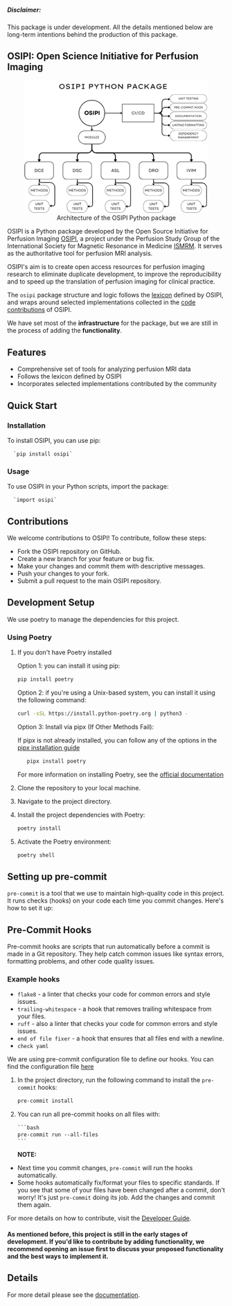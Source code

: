 ##### Disclaimer:

This package is under development. All the details mentioned below are long-term intentions behind the production of this package.

## OSIPI: Open Science Initiative for Perfusion Imaging

<figure>
  <img src="./assets/blueprint.png" alt="Blueprint">
  <figcaption style="text-align: center;">Architecture of the OSIPI Python package</figcaption>
</figure>

OSIPI is a Python package developed by the Open Source Initiative for Perfusion Imaging [OSIPI](https://osipi.ismrm.org/), a project under the Perfusion Study Group of the International Society for Magnetic Resonance in Medicine [ISMRM](https://www.ismrm.org/). It serves as the authoritative tool for perfusion MRI analysis.

OSIPI's aim is to create open access resources for perfusion imaging research to eliminate duplicate development, to improve the reproducibility and to speed up the translation of perfusion imaging for clinical practice.

The `osipi` package structure and logic follows the [lexicon](https://osipi.github.io/OSIPI_CAPLEX/) defined by OSIPI, and wraps around selected implementations collected in the [code contributions](https://github.com/OSIPI/DCE-DSC-MRI_CodeCollection) of OSIPI.

We have set most of the **infrastructure** for the package, but we are still in the process of adding the **functionality**.

## Features

- Comprehensive set of tools for analyzing perfusion MRI data
- Follows the lexicon defined by OSIPI
- Incorporates selected implementations contributed by the community

## Quick Start

### Installation

To install OSIPI, you can use pip:

      `pip install osipi`

### Usage

To use OSIPI in your Python scripts, import the package:

      `import osipi`

## Contributions

We welcome contributions to OSIPI! To contribute, follow these steps:

- Fork the OSIPI repository on GitHub.
- Create a new branch for your feature or bug fix.
- Make your changes and commit them with descriptive messages.
- Push your changes to your fork.
- Submit a pull request to the main OSIPI repository.

## Development Setup

We use poetry to manage the dependencies for this project.

### Using Poetry

1. If you don't have Poetry installed 

     Option 1: you can install it using pip:
     
     ```bash
     pip install poetry
     ```

     Option 2: if you're using a Unix-based system, you can install it using the following command:

     ```bash
     curl -sSL https://install.python-poetry.org | python3 -
     ```
  
     Option 3: Install via pipx (If Other Methods Fail):
   
     If pipx is not already installed, you can follow any of the options in the [pipx installation guide](https://pipx.pypa.io/stable/installation/)
    
     ```bash
        pipx install poetry
     ```
  
   For more information on installing Poetry, see the [official documentation](https://python-poetry.org/docs/)

3. Clone the repository to your local machine.
4. Navigate to the project directory.
5. Install the project dependencies with Poetry:

   ```bash
   poetry install
   ```

6. Activate the Poetry environment:

   ```bash
   poetry shell
   ```

## Setting up pre-commit

`pre-commit` is a tool that we use to maintain high-quality code in this project. It runs checks (hooks) on your code each time you commit changes. Here's how to set it up:

## Pre-Commit Hooks

Pre-commit hooks are scripts that run automatically before a commit is made in a Git repository. They help catch common issues like syntax errors, formatting problems, and other code quality issues.

### Example hooks

- `flake8` - a linter that checks your code for common errors and style issues.
- `trailing-whitespace` - a hook that removes trailing whitespace from your files.
- `ruff` - also a linter that checks your code for common errors and style issues.
- `end of file fixer` - a hook that ensures that all files end with a newline.
- `check yaml`

We are using pre-commit configuration file to define our hooks. You can find the configuration file [here](https://github.com/OSIPI/osipi/blob/main/.pre-commit-config.yaml)

1.  In the project directory, run the following command to install the `pre-commit` hooks:

    ```bash
    pre-commit install
    ```

2.  You can run all pre-commit hooks on all files with:

        ```bash
        pre-commit run --all-files
        ```

    **NOTE:**

- Next time you commit changes, `pre-commit` will run the hooks automatically.
- Some hooks automatically fix/format your files to specific standards. If you see that some of your files have been changed after a commit, don't worry! It's just `pre-commit` doing its job.
  Add the changes and commit them again.

For more details on how to contribute, visit the [Developer Guide](https://osipi.github.io/osipi/contribution/).

#### As mentioned before, this project is still in the early stages of development. If you'd like to contribute by adding functionality, we recommend opening an issue first to discuss your proposed functionality and the best ways to implement it.

## Details

For more detail please see the [documentation](https://osipi.github.io/osipi/).
